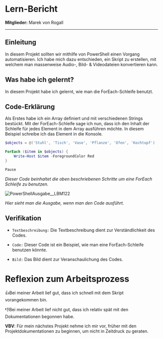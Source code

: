 # Lern-Bericht

**Mitglieder:** Marek von Rogall

-----------------------------------------------------------------------------------------------------------------------------------------------------------------------
## Einleitung

In diesem Projekt sollten wir mithilfe von PowerShell einen Vorgang automatisieren.
Ich habe mich dazu entschieden, ein Skript zu erstellen, mit welchem man massenweise Audio-, Bild- & Videodateien konvertieren kann.

## Was habe ich gelernt?

In diesem Projekt habe ich gelernt, wie man die ForEach-Schleife benutzt.

## Code-Erklärung

Als Erstes habe ich ein Array definiert und mit verschiedenen Strings bestückt.
Mit der ForEach-Schleife sage ich nun, dass ich den Inhalt der Schleife für jedes Element in dem Array ausführen möchte.
In diesem Beispiel schreibe ich das Element in die Konsole.

```powershell
$objects = @('Stuhl', 'Tisch', 'Vase', 'Pflanze', 'Ofen', 'Kochtopf')

ForEach ($item in $objects) {
    Write-Host $item -ForegroundColor Red
}

Pause
```
*Dieser Code beinhaltet die oben beschriebenen Schritte um eine ForEach Schleife zu benutzen.*

![PowerShellAusgabe__LBM122](https://github.com/marekvonrogall/M122-Skriptsprachen/assets/110893394/dd2fb4d7-e62d-4bb4-bcb7-bb233dd85b9c)

*Hier sieht man die Ausgabe, wenn man den Code ausführt.*



## Verifikation

* `Textbeschreibung:` Die Textbeschreibung dient zur Verständlichkeit des Codes.

* `Code:` Dieser Code ist ein Beispiel, wie man eine ForEach-Schleife benutzen könnte.

* `Bild:` Das Bild dient zur Veranschaulichung des Codes.

# Reflexion zum Arbeitsprozess


👍Bei meiner Arbeit lief gut, dass ich schnell mit dem Skript vorangekommen bin.


👎Bei meiner Arbeit lief nicht gut, dass ich relativ spät mit den Dokumentationen begonnen habe.


**VBV**: Für mein nächstes Projekt nehme ich mir vor, früher mit den Projektdokumentationen zu beginnen, um nicht in Zeitdruck zu geraten.


